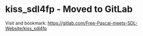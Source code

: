 # kiss_sdl4fp - Moved to GitLab

Visit and bookmark: https://gitlab.com/Free-Pascal-meets-SDL-Website/kiss_sdl4fp


